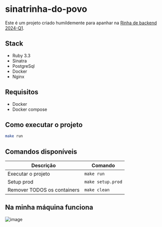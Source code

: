 # sinatrinha-do-povo

Este é um projeto criado humildemente para apanhar na [Rinha de backend 2024-Q1](https://github.com/zanfranceschi/rinha-de-backend-2024-q1).

## Stack
- Ruby 3.3
- Sinatra
- PostgreSql
- Docker
- Nginx

## Requisitos
- Docker
- Docker compose

## Como executar o projeto
```bash
make run
```

## Comandos disponíveis
| Descrição | Comando |
|-|-|
| Executar o projeto | `make run` |
| Setup prod | `make setup.prod` |
| Remover TODOS os containers | `make clean` |

## Na minha máquina funciona
![image](https://github.com/davide-almeida/sinatrinha-do-povo/assets/85287720/8c0c5ecd-9aa7-4bf2-af57-785c910d2f41)


